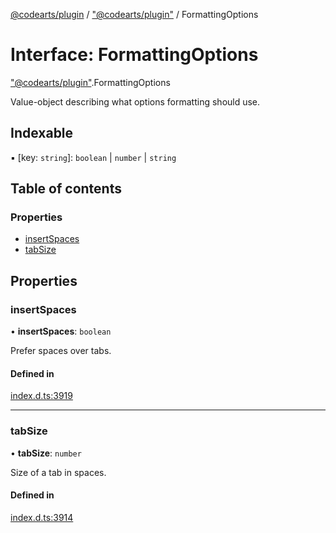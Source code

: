 [@codearts/plugin](../README.md) / ["@codearts/plugin"](../modules/_codearts_plugin_.md) / FormattingOptions

# Interface: FormattingOptions

["@codearts/plugin"](../modules/_codearts_plugin_.md).FormattingOptions

Value-object describing what options formatting should use.

## Indexable

▪ [key: `string`]: `boolean` \| `number` \| `string`

## Table of contents

### Properties

- [insertSpaces](codearts_plugin_.FormattingOptions.md#insertspaces)
- [tabSize](codearts_plugin_.FormattingOptions.md#tabsize)

## Properties

### insertSpaces

• **insertSpaces**: `boolean`

Prefer spaces over tabs.

#### Defined in

[index.d.ts:3919](https://github.com/huaweicloud/cloudide-plugin-api/blob/03b481c/index.d.ts#L3919)

___

### tabSize

• **tabSize**: `number`

Size of a tab in spaces.

#### Defined in

[index.d.ts:3914](https://github.com/huaweicloud/cloudide-plugin-api/blob/03b481c/index.d.ts#L3914)
